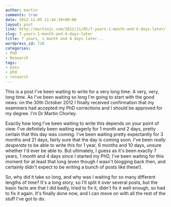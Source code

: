 ```yaml
---
author: martin
comments: true
date: 2012-11-05 11:44:39+00:00
layout: post
link: http://martinjc.com/2012/11/05/7-years-1-month-and-4-days-later/
slug: 7-years-1-month-and-4-days-later
title: 7 years, 1 month and 4 days later...
wordpress_id: 718
categories:
- PhD
- Research
tags:
- pass
- phd
- research
---
```


This is a post I've been waiting to write for a very long time. A very, very, long time. As I've been waiting so long I'm going to start with the good news: on the 30th October 2012 I finally received confirmation that my examiners had accepted my PhD corrections and I should be approved for my degree. I'm Dr Martin Chorley.

Exactly how long I've been waiting to write this depends on your point of view. I've definitely been waiting eagerly for 1 month and 2 days, pretty certain that this day was coming. I've been waiting pretty expectantly for 3 months and 21 days, fairly sure that the day is coming soon. I've been _really desperate_ to be able to write this for 1 year, 6 months and 10 days, unsure whether I'd ever be able to. But ultimately, I guess as it's been exactly 7 years, 1 month and 4 days since I started my PhD, I've been waiting for this moment for at least that long (even though I wasn't blogging back then, and certainly didn't expect to be writing a bunch of posts like these!).

So, why did it take so long, and why was I waiting for so many different lengths of time? It's a long story, so I'll split it over several posts, but the basic facts are that I did badly, tried to fix it, didn't fix it well enough, so had to fix it again. It's finally done now, and I can move on with all the rest of the stuff I've got to do.
